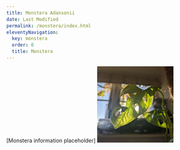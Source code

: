 ```yaml
---
title: Monstera Adansonii
date: Last Modified
permalink: /monstera/index.html
eleventyNavigation:
  key: monstera
  order: 0
  title: Monstera
---
```

[Monstera information placeholder]
<img src="/content/images/PXL_20221119_122441966%20(1).jpg" width="200" height="200" />

